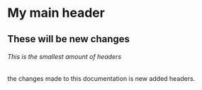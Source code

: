 # My main header
## These will be new changes
###### This is the smallest amount of headers 
the changes made to this documentation is new added headers.

